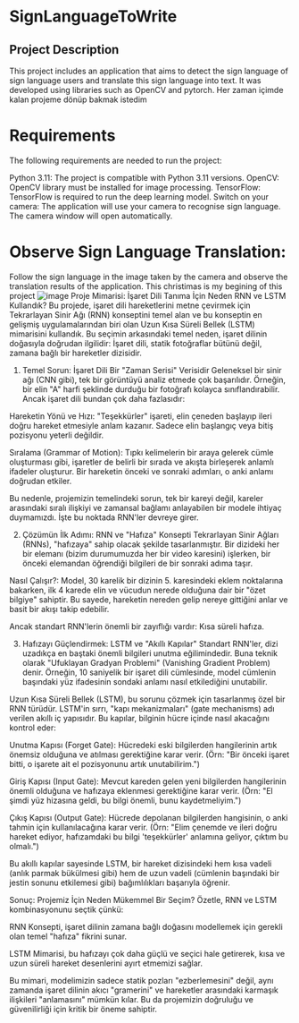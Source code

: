# SignLanguageToWrite
## Project Description
This project includes an application that aims to detect the sign language of sign language users and translate this sign language into text. It was developed using libraries such as OpenCV and pytorch.
Her zaman içimde kalan projeme dönüp bakmak istedim 
# Requirements
The following requirements are needed to run the project:

Python 3.11: The project is compatible with Python 3.11 versions.
OpenCV: OpenCV library must be installed for image processing. 
TensorFlow: TensorFlow is required to run the deep learning model. 
Switch on your camera:
The application will use your camera to recognise sign language. The camera window will open automatically.

# Observe Sign Language Translation:
Follow the sign language in the image taken by the camera and observe the translation results of the application.
This christimas is my begining of this project
![image](https://github.com/CengizhanBayram/SignLanguageToWrite/assets/110194474/2438c6b8-b19f-493d-8ee6-33b25680d0c6)
Proje Mimarisi: İşaret Dili Tanıma İçin Neden RNN ve LSTM Kullandık?
Bu projede, işaret dili hareketlerini metne çevirmek için Tekrarlayan Sinir Ağı (RNN) konseptini temel alan ve bu konseptin en gelişmiş uygulamalarından biri olan Uzun Kısa Süreli Bellek (LSTM) mimarisini kullandık. Bu seçimin arkasındaki temel neden, işaret dilinin doğasıyla doğrudan ilgilidir: İşaret dili, statik fotoğraflar bütünü değil, zamana bağlı bir hareketler dizisidir.

1. Temel Sorun: İşaret Dili Bir "Zaman Serisi" Verisidir
Geleneksel bir sinir ağı (CNN gibi), tek bir görüntüyü analiz etmede çok başarılıdır. Örneğin, bir elin "A" harfi şeklinde durduğu bir fotoğrafı kolayca sınıflandırabilir. Ancak işaret dili bundan çok daha fazlasıdır:

Hareketin Yönü ve Hızı: "Teşekkürler" işareti, elin çeneden başlayıp ileri doğru hareket etmesiyle anlam kazanır. Sadece elin başlangıç veya bitiş pozisyonu yeterli değildir.

Sıralama (Grammar of Motion): Tıpkı kelimelerin bir araya gelerek cümle oluşturması gibi, işaretler de belirli bir sırada ve akışta birleşerek anlamlı ifadeler oluşturur. Bir hareketin önceki ve sonraki adımları, o anki anlamı doğrudan etkiler.

Bu nedenle, projemizin temelindeki sorun, tek bir kareyi değil, kareler arasındaki sıralı ilişkiyi ve zamansal bağlamı anlayabilen bir modele ihtiyaç duymamızdı. İşte bu noktada RNN'ler devreye girer.

2. Çözümün İlk Adımı: RNN ve "Hafıza" Konsepti
Tekrarlayan Sinir Ağları (RNNs), "hafızaya" sahip olacak şekilde tasarlanmıştır. Bir dizideki her bir elemanı (bizim durumumuzda her bir video karesini) işlerken, bir önceki elemandan öğrendiği bilgileri de bir sonraki adıma taşır.

Nasıl Çalışır?: Model, 30 karelik bir dizinin 5. karesindeki eklem noktalarına bakarken, ilk 4 karede elin ve vücudun nerede olduğuna dair bir "özet bilgiye" sahiptir. Bu sayede, hareketin nereden gelip nereye gittiğini anlar ve basit bir akışı takip edebilir.

Ancak standart RNN'lerin önemli bir zayıflığı vardır: Kısa süreli hafıza.

3. Hafızayı Güçlendirmek: LSTM ve "Akıllı Kapılar"
Standart RNN'ler, dizi uzadıkça en baştaki önemli bilgileri unutma eğilimindedir. Buna teknik olarak "Ufuklayan Gradyan Problemi" (Vanishing Gradient Problem) denir. Örneğin, 10 saniyelik bir işaret dili cümlesinde, model cümlenin başındaki yüz ifadesinin sondaki anlamı nasıl etkilediğini unutabilir.

Uzun Kısa Süreli Bellek (LSTM), bu sorunu çözmek için tasarlanmış özel bir RNN türüdür. LSTM'in sırrı, "kapı mekanizmaları" (gate mechanisms) adı verilen akıllı iç yapısıdır. Bu kapılar, bilginin hücre içinde nasıl akacağını kontrol eder:

Unutma Kapısı (Forget Gate): Hücredeki eski bilgilerden hangilerinin artık önemsiz olduğuna ve atılması gerektiğine karar verir. (Örn: "Bir önceki işaret bitti, o işarete ait el pozisyonunu artık unutabilirim.")

Giriş Kapısı (Input Gate): Mevcut kareden gelen yeni bilgilerden hangilerinin önemli olduğuna ve hafızaya eklenmesi gerektiğine karar verir. (Örn: "El şimdi yüz hizasına geldi, bu bilgi önemli, bunu kaydetmeliyim.")

Çıkış Kapısı (Output Gate): Hücrede depolanan bilgilerden hangisinin, o anki tahmin için kullanılacağına karar verir. (Örn: "Elim çenemde ve ileri doğru hareket ediyor, hafızamdaki bu bilgi 'teşekkürler' anlamına geliyor, çıktım bu olmalı.")

Bu akıllı kapılar sayesinde LSTM, bir hareket dizisindeki hem kısa vadeli (anlık parmak bükülmesi gibi) hem de uzun vadeli (cümlenin başındaki bir jestin sonunu etkilemesi gibi) bağımlılıkları başarıyla öğrenir.

Sonuç: Projemiz İçin Neden Mükemmel Bir Seçim?
Özetle, RNN ve LSTM kombinasyonunu seçtik çünkü:

RNN Konsepti, işaret dilinin zamana bağlı doğasını modellemek için gerekli olan temel "hafıza" fikrini sunar.

LSTM Mimarisi, bu hafızayı çok daha güçlü ve seçici hale getirerek, kısa ve uzun süreli hareket desenlerini ayırt etmemizi sağlar.

Bu mimari, modelimizin sadece statik pozları "ezberlemesini" değil, aynı zamanda işaret dilinin akıcı "gramerini" ve hareketler arasındaki karmaşık ilişkileri "anlamasını" mümkün kılar. Bu da projemizin doğruluğu ve güvenilirliği için kritik bir öneme sahiptir.

